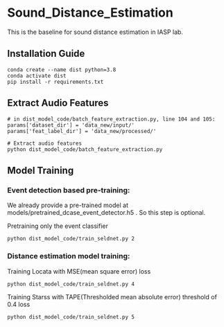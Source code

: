 # Sound_Distance_Estimation
This is the baseline for sound distance estimation in IASP lab.

## Installation Guide
```
conda create --name dist python=3.8
conda activate dist
pip install -r requirements.txt
```
## Extract Audio Features
```
# in dist_model_code/batch_feature_extraction.py, line 104 and 105:
params['dataset_dir'] = 'data_new/input/'
params['feat_label_dir'] = 'data_new/processed/'

# Extract audio features
python dist_model_code/batch_feature_extraction.py
```

## Model Training
### Event detection based pre-training:

We already provide a pre-trained model at models/pretrained_dcase_event_detector.h5 . So this step is optional.

Pretraining only the event classifier
```
python dist_model_code/train_seldnet.py 2
```

### Distance estimation model training:
Training Locata with MSE(mean square error) loss

```
python dist_model_code/train_seldnet.py 4
```
Training Starss with TAPE(Thresholded mean absolute error) threshold of 0.4 loss

```
python dist_model_code/train_seldnet.py 5
```
